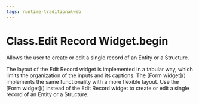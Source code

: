 ```yaml
---
tags: runtime-traditionalweb
---
```


# Class.Edit Record Widget.begin

Allows the user to create or edit a single record of an Entity or a Structure.

 The layout of the Edit Record widget is implemented in a tabular way, which limits the organization of the inputs and its captions. The \[Form widget\]\(\) implements the same functionality with a more flexible layout. Use the \[Form widget\]\(\) instead of the Edit Record widget to create or edit a single record of an Entity or a Structure.

